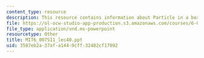 ```yaml
---
content_type: resource
description: This resource contains information about Particle in a box.
file: https://ol-ocw-studio-app-production.s3.amazonaws.com/courses/6-007-electromagnetic-energy-from-motors-to-lasers-spring-2011/3587eb2a37afa1449cff32482cf17092_MIT6_007S11_lec40.ppt
file_type: application/vnd.ms-powerpoint
resourcetype: Other
title: MIT6_007S11_lec40.ppt
uid: 3587eb2a-37af-a144-9cff-32482cf17092
---
```

